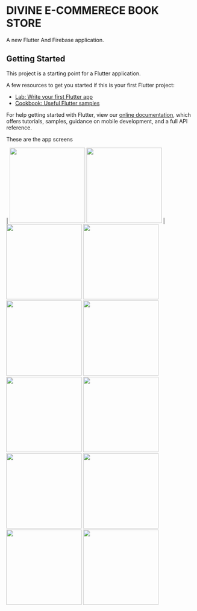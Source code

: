 # DIVINE E-COMMERECE BOOK STORE

A new Flutter And Firebase application.



## Getting Started

This project is a starting point for a Flutter application.

A few resources to get you started if this is your first Flutter project:

- [Lab: Write your first Flutter app](https://flutter.dev/docs/get-started/codelab)
- [Cookbook: Useful Flutter samples](https://flutter.dev/docs/cookbook)

For help getting started with Flutter, view our
[online documentation](https://flutter.dev/docs), which offers tutorials,
samples, guidance on mobile development, and a full API reference.

These are the app screens 


| <img src="https://user-images.githubusercontent.com/72183029/113534847-735b0780-95ef-11eb-95cc-f4e98c36d121.jpg" width="200">  <img src="https://user-images.githubusercontent.com/72183029/113534856-79e97f00-95ef-11eb-8fbb-53804dfbff86.jpg" width="200">  | <img src="https://user-images.githubusercontent.com/72183029/113534908-94235d00-95ef-11eb-85d4-e6c3898c560a.jpg" width="200"> 
 <img src="https://user-images.githubusercontent.com/72183029/113534913-9685b700-95ef-11eb-8b23-29ec576e4b54.jpg" width="200"> <img src="https://user-images.githubusercontent.com/72183029/113534912-95ed2080-95ef-11eb-8c38-013847101301.jpg" width="200"> <img src="https://user-images.githubusercontent.com/72183029/113534911-95ed2080-95ef-11eb-9c7d-51de5081ddb0.jpg" width="200"> <img src="https://user-images.githubusercontent.com/72183029/113534916-971e4d80-95ef-11eb-9165-e126bd50a58d.jpg" width="200">
<img src="https://user-images.githubusercontent.com/72183029/113534917-971e4d80-95ef-11eb-9bcf-bbadbe7d48eb.jpg" width="200"> <img src="https://user-images.githubusercontent.com/72183029/113534918-97b6e400-95ef-11eb-86f0-61b4ac64c8b8.jpg" width="200"> 
<img src="https://user-images.githubusercontent.com/72183029/113534919-97b6e400-95ef-11eb-9c4b-736b7ebdd952.jpg" width="200">
<img src="https://user-images.githubusercontent.com/72183029/113534921-984f7a80-95ef-11eb-933d-99958ea00f97.jpg" width="200"> 
<img src="https://user-images.githubusercontent.com/72183029/113534922-98e81100-95ef-11eb-820e-f7426033553f.jpg" width="200"> 
